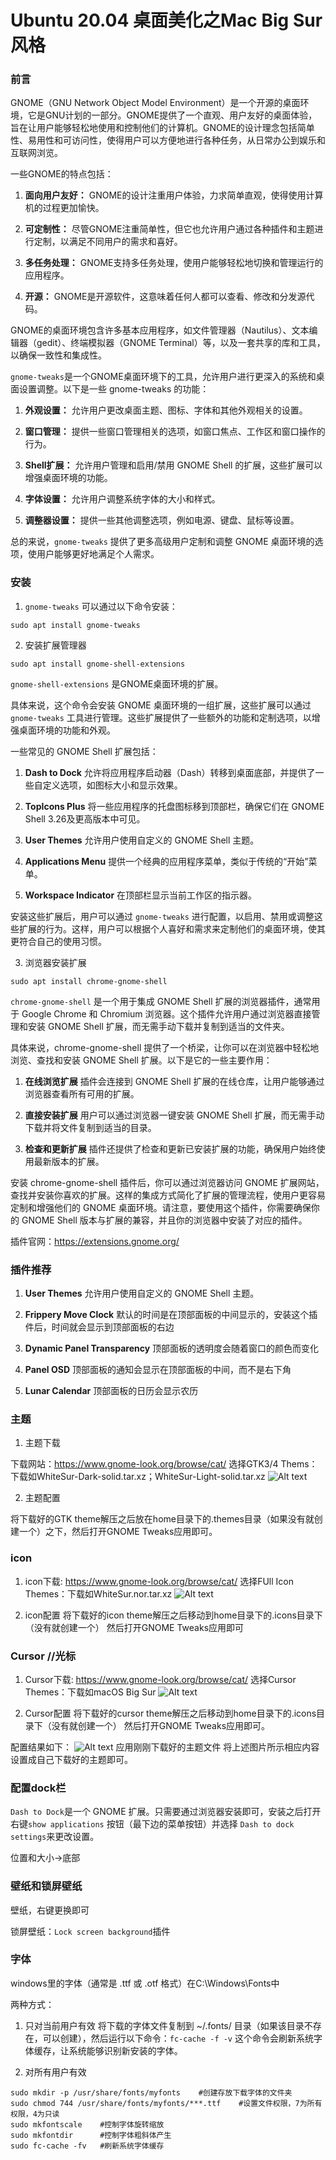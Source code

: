# Ubuntu 20.04 桌面美化之Mac Big Sur风格

### 前言

GNOME（GNU Network Object Model Environment）是一个开源的桌面环境，它是GNU计划的一部分。GNOME提供了一个直观、用户友好的桌面体验，旨在让用户能够轻松地使用和控制他们的计算机。GNOME的设计理念包括简单性、易用性和可访问性，使得用户可以方便地进行各种任务，从日常办公到娱乐和互联网浏览。

一些GNOME的特点包括：

1. **面向用户友好：** GNOME的设计注重用户体验，力求简单直观，使得使用计算机的过程更加愉快。

2. **可定制性：** 尽管GNOME注重简单性，但它也允许用户通过各种插件和主题进行定制，以满足不同用户的需求和喜好。

3. **多任务处理：** GNOME支持多任务处理，使用户能够轻松地切换和管理运行的应用程序。

4. **开源：** GNOME是开源软件，这意味着任何人都可以查看、修改和分发源代码。

GNOME的桌面环境包含许多基本应用程序，如文件管理器（Nautilus）、文本编辑器（gedit）、终端模拟器（GNOME Terminal）等，以及一套共享的库和工具，以确保一致性和集成性。

`gnome-tweaks`是一个GNOME桌面环境下的工具，允许用户进行更深入的系统和桌面设置调整。以下是一些 gnome-tweaks 的功能：

1. **外观设置：** 允许用户更改桌面主题、图标、字体和其他外观相关的设置。

2. **窗口管理：** 提供一些窗口管理相关的选项，如窗口焦点、工作区和窗口操作的行为。

3. **Shell扩展：** 允许用户管理和启用/禁用 GNOME Shell 的扩展，这些扩展可以增强桌面环境的功能。

4. **字体设置：** 允许用户调整系统字体的大小和样式。

5. **调整器设置：** 提供一些其他调整选项，例如电源、键盘、鼠标等设置。

总的来说，`gnome-tweaks` 提供了更多高级用户定制和调整 GNOME 桌面环境的选项，使用户能够更好地满足个人需求。

### 安装

1. `gnome-tweaks` 可以通过以下命令安装：

```
sudo apt install gnome-tweaks
```

2. 安装扩展管理器

```
sudo apt install gnome-shell-extensions
```

`gnome-shell-extensions` 是GNOME桌面环境的扩展。

具体来说，这个命令会安装 GNOME 桌面环境的一组扩展，这些扩展可以通过`gnome-tweaks` 工具进行管理。这些扩展提供了一些额外的功能和定制选项，以增强桌面环境的功能和外观。

一些常见的 GNOME Shell 扩展包括：

1. **Dash to Dock** 允许将应用程序启动器（Dash）转移到桌面底部，并提供了一些自定义选项，如图标大小和显示效果。

1. **TopIcons Plus** 将一些应用程序的托盘图标移到顶部栏，确保它们在 GNOME Shell 3.26及更高版本中可见。

2. **User Themes** 允许用户使用自定义的 GNOME Shell 主题。

3. **Applications Menu** 提供一个经典的应用程序菜单，类似于传统的“开始”菜单。

4. **Workspace Indicator** 在顶部栏显示当前工作区的指示器。

安装这些扩展后，用户可以通过 `gnome-tweaks` 进行配置，以启用、禁用或调整这些扩展的行为。这样，用户可以根据个人喜好和需求来定制他们的桌面环境，使其更符合自己的使用习惯。

3. 浏览器安装扩展

```
sudo apt install chrome-gnome-shell
```

`chrome-gnome-shell` 是一个用于集成 GNOME Shell 扩展的浏览器插件，通常用于 Google Chrome 和 Chromium 浏览器。这个插件允许用户通过浏览器直接管理和安装 GNOME Shell 扩展，而无需手动下载并复制到适当的文件夹。

具体来说，chrome-gnome-shell 提供了一个桥梁，让你可以在浏览器中轻松地浏览、查找和安装 GNOME Shell 扩展。以下是它的一些主要作用：

1. **在线浏览扩展** 插件会连接到 GNOME Shell 扩展的在线仓库，让用户能够通过浏览器查看所有可用的扩展。

2. **直接安装扩展** 用户可以通过浏览器一键安装 GNOME Shell 扩展，而无需手动下载并将文件复制到适当的目录。

3. **检查和更新扩展** 插件还提供了检查和更新已安装扩展的功能，确保用户始终使用最新版本的扩展。

安装 chrome-gnome-shell 插件后，你可以通过浏览器访问 GNOME 扩展网站，查找并安装你喜欢的扩展。这样的集成方式简化了扩展的管理流程，使用户更容易定制和增强他们的 GNOME 桌面环境。请注意，要使用这个插件，你需要确保你的 GNOME Shell 版本与扩展的兼容，并且你的浏览器中安装了对应的插件。

插件官网：https://extensions.gnome.org/

### 插件推荐

1. **User Themes** 允许用户使用自定义的 GNOME Shell 主题。

2. **Frippery Move Clock** 默认的时间是在顶部面板的中间显示的，安装这个插件后，时间就会显示到顶部面板的右边

3. **Dynamic Panel Transparency** 顶部面板的透明度会随着窗口的颜色而变化

4. **Panel OSD** 顶部面板的通知会显示在顶部面板的中间，而不是右下角

5. **Lunar Calendar** 顶部面板的日历会显示农历

### 主题

1. 主题下载

下载网站：https://www.gnome-look.org/browse/cat/
选择GTK3/4 Thems：下载如WhiteSur-Dark-solid.tar.xz；WhiteSur-Light-solid.tar.xz
![Alt text](<2023-11-13 16-36-47 的屏幕截图.png>)

2. 主题配置

将下载好的GTK theme解压之后放在home目录下的.themes目录（如果没有就创建一个）之下，然后打开GNOME Tweaks应用即可。

### icon

1. icon下载: https://www.gnome-look.org/browse/cat/
选择FUll Icon Themes：下载如WhiteSur.nor.tar.xz
![Alt text](<2023-11-13 16-34-37 的屏幕截图.png>)

2. icon配置
将下载好的icon theme解压之后移动到home目录下的.icons目录下（没有就创建一个）
然后打开GNOME Tweaks应用即可

### Cursor //光标

1. Cursor下载: https://www.gnome-look.org/browse/cat/
选择Cursor Themes：下载如macOS Big Sur
![Alt text](<2023-11-13 16-42-33 的屏幕截图.png>)

2. Cursor配置
将下载好的cursor theme解压之后移动到home目录下的.icons目录下（没有就创建一个）
然后打开GNOME Tweaks应用即可。

配置结果如下：
![Alt text](<2023-11-13 16-22-23 的屏幕截图.png>)
应用刚刚下载好的主题文件
将上述图片所示相应内容设置成自己下载好的主题即可。

### 配置dock栏

`Dash to Dock`是一个 GNOME 扩展。只需要通过浏览器安装即可，安装之后打开右键`show applications` 按钮（最下边的菜单按钮）并选择 `Dash to dock settings`来更改设置。

位置和大小->底部

### 壁纸和锁屏壁纸

壁纸，右键更换即可

锁屏壁纸：`Lock screen background`插件

### 字体

windows里的字体（通常是 .ttf 或 .otf 格式）在C:\Windows\Fonts中

两种方式：
1. 只对当前用户有效
将下载的字体文件复制到 ~/.fonts/ 目录（如果该目录不存在，可以创建），然后运行以下命令：`fc-cache -f -v`
这个命令会刷新系统字体缓存，让系统能够识别新安装的字体。

2. 对所有用户有效
```
sudo mkdir -p /usr/share/fonts/myfonts    #创建存放下载字体的文件夹
sudo chmod 744 /usr/share/fonts/myfonts/***.ttf    #设置文件权限，7为所有权限，4为只读
sudo mkfontscale    #控制字体旋转缩放
sudo mkfontdir      #控制字体粗斜体产生
sudo fc-cache -fv   #刷新系统字体缓存
```
